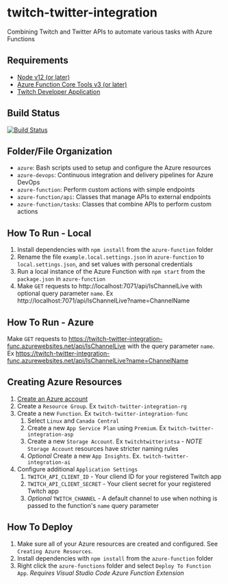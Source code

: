 # twitch-twitter-integration
Combining Twitch and Twitter APIs to automate various tasks with Azure Functions

## Requirements
* [Node v12 (or later)](https://nodejs.org/en/download/)
* [Azure Function Core Tools v3 (or later)](https://www.npmjs.com/package/azure-functions-core-tools)
* [Twitch Developer Application](https://dev.twitch.tv/console/apps)

## Build Status
[![Build Status](https://dev.azure.com/CamSpencer816/Twitch%20Twitter%20Integration/_apis/build/status/Build%20and%20Deploy%20Twitch%20Twitter%20Function?branchName=master)](https://dev.azure.com/CamSpencer816/Twitch%20Twitter%20Integration/_build/latest?definitionId=1&branchName=master)

## Folder/File Organization
* `azure`: Bash scripts used to setup and configure the Azure resources
* `azure-devops`: Continuous integration and delivery pipelines for Azure DevOps
* `azure-function`: Perform custom actions with simple endpoints
* `azure-function/api`: Classes that manage APIs to external endpoints
* `azure-function/tasks`: Classes that combine APIs to perform custom actions

## How To Run - Local
1. Install dependencies with `npm install` from the `azure-function` folder
1. Rename the file `example.local.settings.json` in `azure-function` to `local.settings.json`, and set values with personal credentials
1. Run a local instance of the Azure Function with `npm start` from the `package.json` in `azure-function`
1. Make `GET` requests to http://localhost:7071/api/IsChannelLive with optional query parameter `name`. Ex http://localhost:7071/api/IsChannelLive?name=ChannelName

## How To Run - Azure
Make `GET` requests to https://twitch-twitter-integration-func.azurewebsites.net/api/IsChannelLive with the query parameter `name`. Ex https://twitch-twitter-integration-func.azurewebsites.net/api/IsChannelLive?name=ChannelName

## Creating Azure Resources
1. [Create an Azure account](https://azure.microsoft.com/en-ca/free/)
1. Create a `Resource Group`. Ex `twitch-twitter-integration-rg`
1. Create a new `Function`. Ex `twitch-twitter-integration-func`
    1. Select `Linux` and `Canada Central`
    1. Create a new `App Service Plan` using `Premium`. Ex `twitch-twitter-integration-asp`
    1. Create a new `Storage Account`. Ex `twitchtwitterintsa` - *NOTE* `Storage Account` resources have stricter naming rules
    1. *Optional* Create a new `App Insights`. Ex. `twitch-twitter-integration-ai`
1. Configure additional `Application Settings`
    1. `TWITCH_API_CLIENT_ID` - Your cliend ID for your registered Twitch app
    1. `TWITCH_API_CLIENT_SECRET` - Your client secret for your registered Twitch app
    1. *Optional* `TWITCH_CHANNEL` - A default channel to use when nothing is passed to the function's `name` query parameter

## How To Deploy
1. Make sure all of your Azure resources are created and configured. See `Creating Azure Resources`.
1. Install dependencies with `npm install` from the `azure-function` folder
1. Right click the `azure-functions` folder and select `Deploy To Function App`. *Requires Visual Studio Code Azure Function Extension*